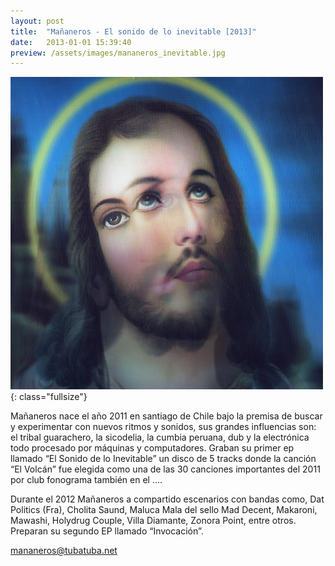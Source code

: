 ```yaml
---
layout: post
title:  "Mañaneros - El sonido de lo inevitable [2013]"
date:   2013-01-01 15:39:40
preview: /assets/images/mananeros_inevitable.jpg
---
```


![Picture 1](/assets/images/mananeros_inevitable.jpg){: class="fullsize"}

Mañaneros nace el año 2011 en santiago de Chile bajo la premisa de buscar y experimentar con nuevos ritmos y sonidos, sus grandes influencias son: el tribal guarachero, la sicodelia, la cumbia peruana, dub y la electrónica todo procesado por máquinas y computadores. Graban su primer ep llamado “El Sonido de lo Inevitable” un disco de 5 tracks donde la canción “El Volcán” fue elegida como una de las 30 canciones importantes del 2011 por club fonograma también en el ….

Durante el 2012 Mañaneros a compartido escenarios con bandas como, Dat Politics (Fra), Cholita Saund, Maluca Mala del sello Mad Decent, Makaroni, Mawashi, Holydrug Couple, Villa Diamante, Zonora Point, entre otros. Preparan su segundo EP llamado “Invocación”.

mananeros@tubatuba.net
